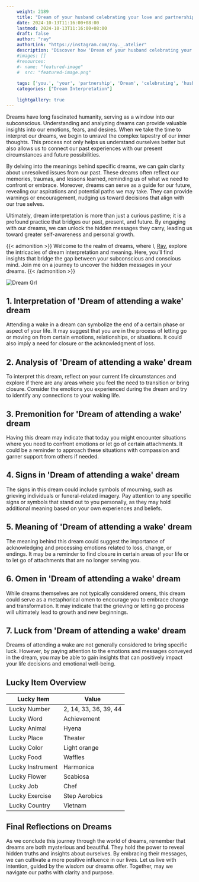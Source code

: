 ```yaml
---
    weight: 2189
    title: "Dream of your husband celebrating your love and partnership with you."  # Assuming 'title' column exists
    date: 2024-10-13T11:16:00+08:00
    lastmod: 2024-10-13T11:16:00+08:00
    draft: false
    author: "ray"
    authorLink: "https://instagram.com/ray._.atelier"
    description: "Discover how 'Dream of your husband celebrating your love and partnership with you.' can interpret your future and uncover its significant meanings in your life."
    #images: []
    #resources:
    #- name: "featured-image"
    #  src: "featured-image.png"
    
    tags: ['you.', 'your', 'partnership', 'Dream', 'celebrating', 'husband', 'and', 'love', 'of', 'with']
    categories: ["Dream Interpretation"]
    
    lightgallery: true
---
```

    
Dreams have long fascinated humanity, serving as a window into our subconscious. Understanding and analyzing dreams can provide valuable insights into our emotions, fears, and desires. When we take the time to interpret our dreams, we begin to unravel the complex tapestry of our inner thoughts. This process not only helps us understand ourselves better but also allows us to connect our past experiences with our present circumstances and future possibilities.

By delving into the meanings behind specific dreams, we can gain clarity about unresolved issues from our past. These dreams often reflect our memories, traumas, and lessons learned, reminding us of what we need to confront or embrace. Moreover, dreams can serve as a guide for our future, revealing our aspirations and potential paths we may take. They can provide warnings or encouragement, nudging us toward decisions that align with our true selves.

Ultimately, dream interpretation is more than just a curious pastime; it is a profound practice that bridges our past, present, and future. By engaging with our dreams, we can unlock the hidden messages they carry, leading us toward greater self-awareness and personal growth.

{{< admonition >}}
Welcome to the realm of dreams, where I, [Ray](https://instagram.com/ray._.atelier), explore the intricacies of dream interpretation and meaning. Here, you’ll find insights that bridge the gap between your subconscious and conscious mind. Join me on a journey to uncover the hidden messages in your dreams.
{{< /admonition >}}

![Dream Grl](https://cdn.pixabay.com/photo/2017/11/02/03/35/gothic-2910057_1280.jpg "Dream Grl")

## 1. Interpretation of 'Dream of attending a wake' dream

Attending a wake in a dream can symbolize the end of a certain phase or aspect of your life. It may suggest that you are in the process of letting go or moving on from certain emotions, relationships, or situations. It could also imply a need for closure or the acknowledgment of loss.

## 2. Analysis of 'Dream of attending a wake' dream

To interpret this dream, reflect on your current life circumstances and explore if there are any areas where you feel the need to transition or bring closure. Consider the emotions you experienced during the dream and try to identify any connections to your waking life.

## 3. Premonition for 'Dream of attending a wake' dream

Having this dream may indicate that today you might encounter situations where you need to confront emotions or let go of certain attachments. It could be a reminder to approach these situations with compassion and garner support from others if needed.

## 4. Signs in 'Dream of attending a wake' dream

The signs in this dream could include symbols of mourning, such as grieving individuals or funeral-related imagery. Pay attention to any specific signs or symbols that stand out to you personally, as they may hold additional meaning based on your own experiences and beliefs.

## 5. Meaning of 'Dream of attending a wake' dream

The meaning behind this dream could suggest the importance of acknowledging and processing emotions related to loss, change, or endings. It may be a reminder to find closure in certain areas of your life or to let go of attachments that are no longer serving you.

## 6. Omen in 'Dream of attending a wake' dream

While dreams themselves are not typically considered omens, this dream could serve as a metaphorical omen to encourage you to embrace change and transformation. It may indicate that the grieving or letting go process will ultimately lead to growth and new beginnings.

## 7. Luck from 'Dream of attending a wake' dream

Dreams of attending a wake are not generally considered to bring specific luck. However, by paying attention to the emotions and messages conveyed in the dream, you may be able to gain insights that can positively impact your life decisions and emotional well-being.

## Lucky Item Overview
| Lucky Item          | Value              |
|---------------|--------------------|
| Lucky Number        | 2, 14, 33, 36, 39, 44  |
| Lucky Word          | Achievement |
| Lucky Animal        | Hyena |
| Lucky Place         | Theater     |
| Lucky Color         | Light orange     |
| Lucky Food          | Waffles      |
| Lucky Instrument    | Harmonica |
| Lucky Flower        | Scabiosa    |
| Lucky Job           | Chef       |
| Lucky Exercise      | Step Aerobics  |
| Lucky Country       | Vietnam    |


##  Final Reflections on Dreams

As we conclude this journey through the world of dreams, remember that dreams are both mysterious and beautiful. They hold the power to reveal hidden truths and insights about ourselves. By embracing their messages, we can cultivate a more positive influence in our lives. Let us live with intention, guided by the wisdom our dreams offer. Together, may we navigate our paths with clarity and purpose.
